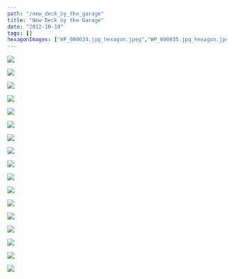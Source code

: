```yaml
---
path: "/new_deck_by_the_garage"
title: "New Deck by the Garage"
date: "2012-10-18"
tags: []
hexagonImages: ["WP_000034.jpg_hexagon.jpeg","WP_000035.jpg_hexagon.jpeg","WP_000036.jpg_hexagon.jpeg","WP_000037.jpg_hexagon.jpeg","WP_000038.jpg_hexagon.jpeg","WP_000040.jpg_hexagon.jpeg","WP_000041.jpg_hexagon.jpeg","WP_000042.jpg_hexagon.jpeg","WP_000044.jpg_hexagon.jpeg","WP_000048.jpg_hexagon.jpeg","WP_000050.jpg_hexagon.jpeg","WP_000051.jpg_hexagon.jpeg","WP_000052.jpg_hexagon.jpeg","WP_000055.jpg_hexagon.jpeg","WP_000062.jpg_hexagon.jpeg","WP_000096.jpg_hexagon.jpeg"]
---
```


 [![](WP_000034.jpg)](WP_000034.jpg)

[![](WP_000035.jpg)](WP_000035.jpg)

[![](WP_000036.jpg)](WP_000036.jpg)

[![](WP_000037.jpg)](WP_000037.jpg)

[![](WP_000038.jpg)](WP_000038.jpg)

[![](WP_000040.jpg)](WP_000040.jpg)

[![](WP_000041.jpg)](WP_000041.jpg)

[![](WP_000042.jpg)](WP_000042.jpg)

[![](WP_000044.jpg)](WP_000044.jpg)

[![](WP_000048.jpg)](WP_000048.jpg)

[![](WP_000049.jpg)](WP_000049.jpg)

[![](WP_000050.jpg)](WP_000050.jpg)

[![](WP_000051.jpg)](WP_000051.jpg)

[![](WP_000052.jpg)](WP_000052.jpg)

[![](WP_000055.jpg)](WP_000055.jpg)

[![](WP_000062.jpg)](WP_000062.jpg)

[![](WP_000096.jpg)](WP_000096.jpg)
